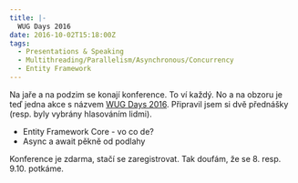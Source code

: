 ```yaml
---
title: |-
  WUG Days 2016
date: 2016-10-02T15:18:00Z
tags:
  - Presentations & Speaking
  - Multithreading/Parallelism/Asynchronous/Concurrency
  - Entity Framework
---
```

Na jaře a na podzim se konají konference. To ví každý. No a na obzoru je teď jedna akce s názvem [WUG Days 2016][1]. Připravil jsem si dvě přednášky (resp. byly vybrány hlasováním lidmi).

<!-- excerpt -->

* Entity Framework Core - vo co de?
* Async a await pěkně od podlahy

Konference je zdarma, stačí se zaregistrovat. Tak doufám, že se 8. resp. 9.10. potkáme.

[1]: http://wug.cz/brno/akce/836-WUG-Days-2016
